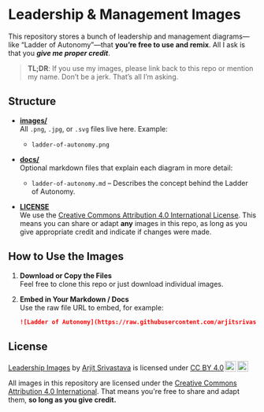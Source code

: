 # Leadership & Management Images

This repository stores a bunch of leadership and management diagrams—like “Ladder of Autonomy”—that **you’re free to use and remix**. All I ask is that you **_give me proper credit_**. 

> **TL;DR**: If you use my images, please link back to this repo or mention my name. Don’t be a jerk. That’s all I’m asking.

## Structure

- **[images/](images/)**  
  All `.png`, `.jpg`, or `.svg` files live here. Example:  
  - `ladder-of-autonomy.png`
  
- **[docs/](docs/)**  
  Optional markdown files that explain each diagram in more detail:
  - `ladder-of-autonomy.md` – Describes the concept behind the Ladder of Autonomy.  

- **[LICENSE](LICENSE)**  
  We use the [Creative Commons Attribution 4.0 International License](https://creativecommons.org/licenses/by/4.0/). This means you can share or adapt **any** images in this repo, as long as you give appropriate credit and indicate if changes were made.

## How to Use the Images

1. **Download or Copy the Files**  
   Feel free to clone this repo or just download individual images.

2. **Embed in Your Markdown / Docs**  
   Use the raw file URL to embed, for example:

   ```markdown
   ![Ladder of Autonomy](https://raw.githubusercontent.com/arjitsrivastava/leadership-images/refs/heads/main/images/ladder_of_autonomy.png)

## License

 <p xmlns:cc="http://creativecommons.org/ns#" xmlns:dct="http://purl.org/dc/terms/"><a property="dct:title" rel="cc:attributionURL" href="https://github.com/arjitsrivastava/leadership-images/">Leadership Images</a> by <a rel="cc:attributionURL dct:creator" property="cc:attributionName" href="https://www.linkedin.com/in/arjitsrivastava/">Arjit Srivastava</a> is licensed under <a href="https://creativecommons.org/licenses/by/4.0/?ref=chooser-v1" target="_blank" rel="license noopener noreferrer" style="display:inline-block;">CC BY 4.0<img style="height:22px!important;margin-left:3px;vertical-align:text-bottom;" src="https://mirrors.creativecommons.org/presskit/icons/cc.svg?ref=chooser-v1" alt=""><img style="height:22px!important;margin-left:3px;vertical-align:text-bottom;" src="https://mirrors.creativecommons.org/presskit/icons/by.svg?ref=chooser-v1" alt=""></a></p> 

All images in this repository are licensed under the [Creative Commons Attribution 4.0 International](LICENSE.md). That means you're free to share and adapt them, **so long as you give credit.**
